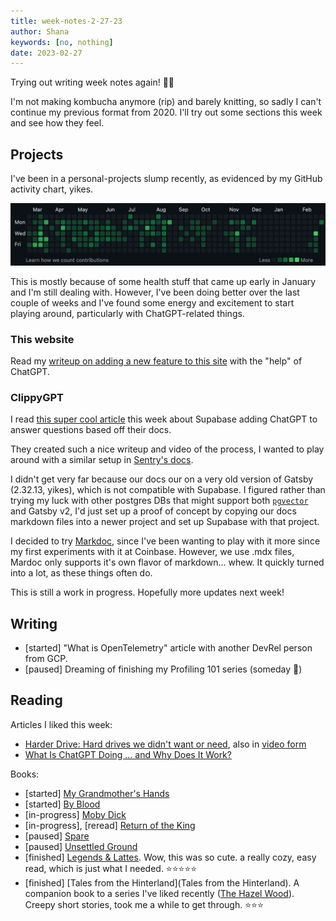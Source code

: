 ```yaml
---
title: week-notes-2-27-23
author: Shana
keywords: [no, nothing]
date: 2023-02-27
---
```


Trying out writing week notes again! 👯‍♀️

I'm not making kombucha anymore (rip) and barely knitting, so sadly I can't continue my previous format from 2020. I'll try out some sections this week and see how they feel.

## Projects

I've been in a personal-projects slump recently, as evidenced by my GitHub activity chart, yikes.

![A mediocre GitHub contributions graph](../images/github-dots.png)

This is mostly because of some health stuff that came up early in January and I'm still dealing with. However, I've been doing better over the last couple of weeks and I've found some energy and excitement to start playing around, particularly with ChatGPT-related things.

### This website

Read my [writeup on adding a new feature to this site](./chatgpt-site-improvements.html) with the "help" of ChatGPT.

### ClippyGPT

I read [this super cool article](https://supabase.com/blog/chatgpt-supabase-docs) this week about Supabase adding ChatGPT to answer questions based off their docs.

They created such a nice writeup and video of the process, I wanted to play around with a similar setup in [Sentry's docs](https://docs.sentry.io/).

I didn't get very far because our docs our on a very old version of Gatsby (2.32.13, yikes), which is not compatible with Supabase. I figured rather than trying my luck with other postgres DBs that might support both [`pgvector`](https://github.com/pgvector/pgvector) and Gatsby v2, I'd just set up a proof of concept by copying our docs markdown files into a newer project and set up Supabase with that project.

I decided to try [Markdoc](https://markdoc.dev/), since I've been wanting to play with it more since my first experiments with it at Coinbase. However, we use .mdx files, Mardoc only supports it's own flavor of markdown... whew. It quickly turned into a lot, as these things often do.

This is still a work in progress. Hopefully more updates next week!

## Writing

- [started] "What is OpenTelemetry" article with another DevRel person from GCP.
- [paused] Dreaming of finishing my Profiling 101 series (someday 💭)

## Reading

Articles I liked this week:

- [Harder Drive: Hard drives we didn't want or need](http://tom7.org/harder/), also in [video form](https://www.youtube.com/watch?v=JcJSW7Rprio&ab_channel=suckerpinch)
- [What Is ChatGPT Doing … and Why Does It Work?](https://writings.stephenwolfram.com/2023/02/what-is-chatgpt-doing-and-why-does-it-work/)

Books:

- [started] [My Grandmother's Hands](https://openlibrary.org/works/OL19718843W/My_grandmother%27s_hands?edition=ia%3Amygrandmothersha0000mena)
- [started] [By Blood](https://openlibrary.org/works/OL16239773W/By_blood?edition=ia%3Abyblood0000ullm_u3v1)
- [in-progress] [Moby Dick](https://openlibrary.org/works/OL21501229W/Moby_Dick?edition=ia%3Amobydick0000melv_c9t5)
- [in-progress], [reread] [Return of the King](https://openlibrary.org/works/OL27516W/The_Return_of_the_King?edition=ia%3Aleretourduroi0000tolk)
- [paused] [Spare](https://openlibrary.org/works/OL29240850W/Spare)
- [paused] [Unsettled Ground](https://openlibrary.org/works/OL25758323W/Unsettled_Ground)
- [finished] [Legends & Lattes](https://openlibrary.org/works/OL27591348W). Wow, this was so cute. a really cozy, easy read, which is just what I needed. ⭐️⭐️⭐️⭐️⭐️
- [finished] [Tales from the Hinterland](Tales from the Hinterland). A companion book to a series I've liked recently ([The Hazel Wood](https://openlibrary.org/works/OL19730066W/The_Hazel_Wood?edition=key%3A/books/OL26943167M)). Creepy short stories, took me a while to get through. ⭐️⭐️⭐️
